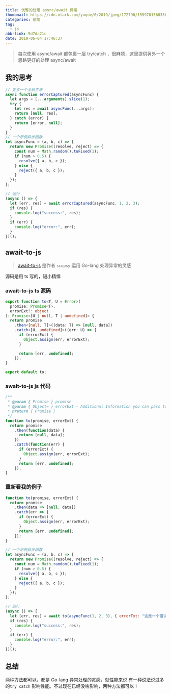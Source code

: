 ```yaml
---
title: 优雅的处理 async/await 异常
thumbnail: https://cdn.nlark.com/yuque/0/2019/jpeg/172796/1559701568356-assets/web-upload/3c2e4ebd-ce01-465b-8362-1926265dc58f.jpeg
categories: 前端
tag:
  - js
abbrlink: 9d7da21c
date: 2019-06-04 17:46:37
---
```


> 每次使用 async/await 都包裹一层 try/catch ，很麻烦，这里提供另外一个思路更好的处理 async/await

## 我的思考

```js
// 定义一个全局方法
async function errorCaptured(asyncFunc) {
  let args = [...arguments].slice(1);
  try {
    let res = await asyncFunc(...args);
    return [null, res];
  } catch (error) {
    return [error, null];
  }
}
// 一个示例异步函数
let asyncFunc = (a, b, c) => {
  return new Promise((resolve, reject) => {
    const num = Math.random().toFixed(1);
    if (num > 0.5) {
      resolve({ a, b, c });
    } else {
      reject({ a, b, c });
    }
  });
};

// 运行
(async () => {
  let [err, res] = await errorCaptured(asyncFunc, 1, 2, 3);
  if (res) {
    console.log("success:", res);
  }
  if (err) {
    console.log("error:", err);
  }
})();
```

## await-to-js

> [await-to-js](https://github.com/scopsy/await-to-js) 是作者 `scopsy` 运用 Go-lang 处理异常的灵感

源码是用 ts 写的，短小精悍

### await-to-js ts 源码

```ts
export function to<T, U = Error>(
  promise: Promise<T>,
  errorExt?: object
): Promise<[U | null, T | undefined]> {
  return promise
    .then<[null, T]>((data: T) => [null, data])
    .catch<[U, undefined]>((err: U) => {
      if (errorExt) {
        Object.assign(err, errorExt);
      }

      return [err, undefined];
    });
}

export default to;
```

### await-to-js js 代码

```js
/**
 * @param { Promise } promise
 * @param { Object= } errorExt - Additional Information you can pass to the err object
 * @return { Promise }
 */
function to(promise, errorExt) {
  return promise
    .then(function(data) {
      return [null, data];
    })
    .catch(function(err) {
      if (errorExt) {
        Object.assign(err, errorExt);
      }
      return [err, undefined];
    });
}
```

### 重新看我的例子

```js
function to(promise, errorExt) {
  return promise
    .then(data => [null, data])
    .catch(err => {
      if (errorExt) {
        Object.assign(err, errorExt);
      }
      return [err, undefined];
    });
}

// 一个示例异步函数
let asyncFunc = (a, b, c) => {
  return new Promise((resolve, reject) => {
    const num = Math.random().toFixed(1);
    if (num > 0.5) {
      resolve({ a, b, c });
    } else {
      reject({ a, b, c });
    }
  });
};

// 运行
(async () => {
  let [err, res] = await to(asyncFunc(1, 2, 3), { errorTxt: "这是一个错误" });
  if (res) {
    console.log("success:", res);
  }
  if (err) {
    console.log("error:", err);
  }
})();
```

## 总结

两种方法都可以，都是 Go-lang 异常处理的灵感，就性能来说 有一种说法说过多的`try catch` 影响性能。不过现在已经没啥影响，两种方法都可以！
